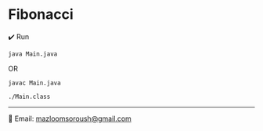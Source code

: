 # Fibonacci


:heavy_check_mark: Run

`java Main.java`

OR

`javac Main.java`

`./Main.class`

---------------------------------

📧 Email: mazloomsoroush@gmail.com
